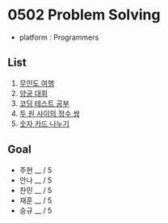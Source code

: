 # 0502 Problem Solving
- platform : Programmers

## List
1. [무인도 여행](https://school.programmers.co.kr/learn/courses/30/lessons/154540)
2. [양궁 대회](https://school.programmers.co.kr/learn/courses/30/lessons/92342)
3. [코딩 테스트 공부](https://school.programmers.co.kr/learn/courses/30/lessons/118668)
4. [두 원 사이의 정수 쌍](https://school.programmers.co.kr/learn/courses/30/lessons/181187)
5. [숫자 카드 나누기](https://school.programmers.co.kr/learn/courses/30/lessons/135807)

## Goal
- 주현 __ / 5
- 안나 __ / 5
- 찬민 __ / 5
- 재훈 __ / 5
- 승규 __ / 5